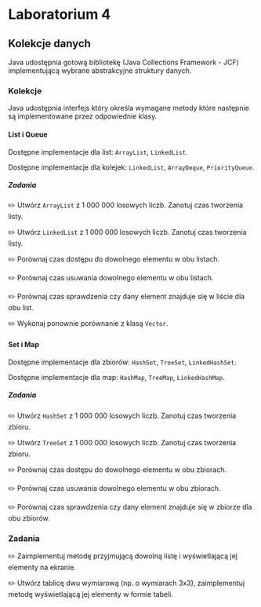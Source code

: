 # Laboratorium 4

## Kolekcje danych
Java udostępnia gotową bibliotekę (Java Collections Framework - JCF) implementującą wybrane abstrakcyjne struktury danych.

### Kolekcje
Java udostępnia interfejs który określa wymagane metody które następnie są implementowane przez odpowiednie klasy.

#### List i Queue

Dostępne implementacje dla list: `ArrayList`, `LinkedList`.

Dostępne implementacje dla kolejek: `LinkedList`, `ArrayDeque`, `PriorityQueue`.

##### Zadania

✏️ Utwórz `ArrayList` z 1 000 000 losowych liczb. Zanotuj czas tworzenia listy.

✏️ Utwórz `LinkedList` z 1 000 000 losowych liczb. Zanotuj czas tworzenia listy.

✏️ Porównaj czas dostępu do dowolnego elementu w obu listach.

✏️ Porównaj czas usuwania dowolnego elementu w obu listach.

✏️ Porównaj czas sprawdzenia czy dany element znajduje się w liście dla obu list.

✏️ Wykonaj ponownie porównanie z klasą `Vector`.

#### Set i Map

Dostępne implementacje dla zbiorów: `HashSet`, `TreeSet`, `LinkedHashSet`.

Dostępne implementacje dla map: `HashMap`, `TreeMap`, `LinkedHashMap`.

##### Zadania

✏️ Utwórz `HashSet` z 1 000 000 losowych liczb. Zanotuj czas tworzenia zbioru.

✏️ Utwórz `TreeSet` z 1 000 000 losowych liczb. Zanotuj czas tworzenia zbioru.

✏️ Porównaj czas dostępu do dowolnego elementu w obu zbiorach.

✏️ Porównaj czas usuwania dowolnego elementu w obu zbiorach.

✏️ Porównaj czas sprawdzenia czy dany element znajduje się w zbiorze dla obu zbiorów.

### Zadania

✏️ Zaimplementuj metodę przyjmującą dowolną listę i wyświetlającą jej elementy na ekranie.

✏️ Utwórz tablicę dwu wymiarową (np. o wymiarach 3x3), zaimplementuj metodę wyświetlającą jej elementy w formie tabeli.
